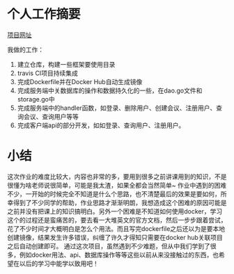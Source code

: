 ﻿# 个人工作摘要

[项目网址][1]

[1]: https://github.com/LeungChiHo/Agenda-Service

我做的工作：
1. 建立仓库，构建一些框架要使用目录
2. travis CI项目持续集成
3. 完成Dockerfile并在Docker Hub自动生成镜像
4. 完成服务端中关数据库的操作和数据持久化的一些，在dao.go文件和storage.go中
5. 完成服务端中的handler函数，如登录、删除用户、创建会议、注册用户、查询会议、查询用户等等
6. 完成客户端api的部分开发，如如登录、查询用户、注册用户。

# 小结

这次作业的难度比较大，内容也非常的多，要用到很多之前讲课用到的知识，不是很懂为啥老师说很简单，可能是我太渣，如果全都会当然简单~
作业中遇到的困难不少，一开始的时候完全不知道是什么个思路，也不清楚最后的效果是要如何，所幸得到了不少同学的帮助，作业思路才渐渐明朗，我想造成这个困难的原因可能是之前并没有把课上的知识搞明白。另外一个困难是不知道如何使用docker，学习这个的过程还是蛮痛苦的，要去看一大堆英文的官方文档，然后一步步跟着尝试，花了不少时间才大概明白是怎么个用法。而且写完dockerfile之后还以为是要本地创建镜像，结果发生许多错误，纠缠了许久才得知只需要在docker hub关联项目之后自动创建即可。
通过这次项目，虽然遇到不少难题，但从中我们学到了很多，例如docker用法、api、数据库操作等等这些以前从来没接触过的东西，也希望在以后的学习中能学以致用吧！

  
